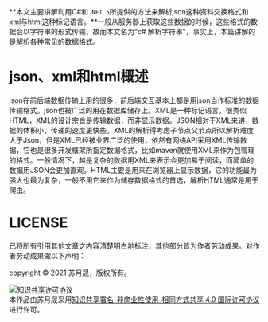 **本文主要讲解利用C#和`.NET 5`所提供的方法来解析json这种资料交换格式和xml与html这种标记语言。**一般从服务器上获取这些数据的时候，这些格式的数据会以字符串的形式传输，故而本文名为“c# 解析字符串”，事实上，本篇讲解的是解析各种常见的数据格式。

# json、xml和html概述

json在前后端数据传输上用的很多，前后端交互基本上都是用json当作标准的数据传输格式。json也被广泛的用在数据库储存上。XML是一种标记语言，很类似HTML，XML的设计宗旨是传输数据，而非显示数据。JSON相对于XML来讲，数据的体积小，传递的速度更快些。XML的解析得考虑子节点父节点所以解析难度大于Json，但是XML已经被业界广泛的使用，依然有网络API采用XML传输数据，它也是很多开发框架所指定数据格式，比如maven就使用XML来作为包管理的格式。一般情况下，越是复杂的数据用XML来表示会更加易于阅读，而简单的数据用JSON会更加直观。HTML主要是用来在浏览器上显示数据，它的功能最为强大也最为复杂，一般不用它来作为储存数据格式的首选，解析HTML通常是用于爬虫。



# LICENSE

已将所有引用其他文章之内容清楚明白地标注，其他部分皆为作者劳动成果。对作者劳动成果做以下声明：

copyright © 2021 苏月晟，版权所有。

<a rel="license" href="http://creativecommons.org/licenses/by-nc-sa/4.0/"><img alt="知识共享许可协议" style="border-width:0" src="https://i.creativecommons.org/l/by-nc-sa/4.0/88x31.png" /></a><br />本<span xmlns:dct="http://purl.org/dc/terms/" href="http://purl.org/dc/dcmitype/Text" rel="dct:type">作品</span>由<span xmlns:cc="http://creativecommons.org/ns#" property="cc:attributionName">苏月晟</span>采用<a rel="license" href="http://creativecommons.org/licenses/by-nc-sa/4.0/">知识共享署名-非商业性使用-相同方式共享 4.0 国际许可协议</a>进行许可。

